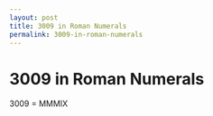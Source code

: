 ```yaml
---
layout: post
title: 3009 in Roman Numerals
permalink: 3009-in-roman-numerals
---
```


# 3009 in Roman Numerals

3009 = MMMIX
